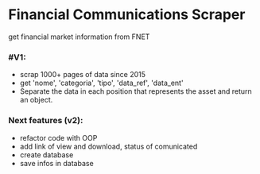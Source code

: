 # Financial Communications Scraper
get financial market information from FNET

### #V1:
- scrap 1000+ pages of data since 2015
- get 'nome', 'categoria', 'tipo', 'data_ref', 'data_ent'
- Separate the data in each position that represents the asset and return an object.

### Next features (v2):
- refactor code with OOP
- add link of view and download, status of comunicated
- create database
- save infos in database

